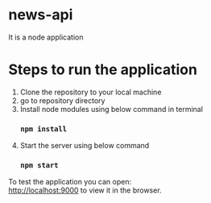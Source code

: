 # news-api
It is a node application

# Steps to run the application
  1. Clone the repository to your local machine <br />
  2. go to repository directory <br />
  3. Install node modules using below command in terminal
      ### `npm install` <br />
  4. Start the server using below command
      ### `npm start`
To test the application you can open: <br />
[http://localhost:9000](http://localhost:9000) to view it in the browser.
